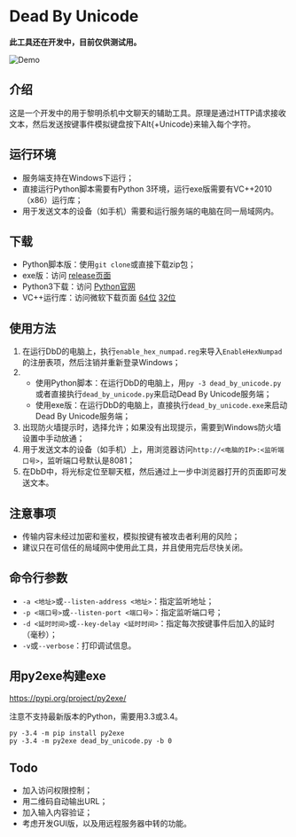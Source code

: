 # Dead By Unicode
**此工具还在开发中，目前仅供测试用。**

![Demo](https://github.com/k9yyy/dead_by_unicode/blob/master/resources/dbu_demo.jpg?raw=true)

## 介绍
这是一个开发中的用于黎明杀机中文聊天的辅助工具。原理是通过HTTP请求接收文本，然后发送按键事件模拟键盘按下Alt{+Unicode}来输入每个字符。

## 运行环境
* 服务端支持在Windows下运行；
* 直接运行Python脚本需要有Python 3环境，运行exe版需要有VC++2010（x86）运行库；
* 用于发送文本的设备（如手机）需要和运行服务端的电脑在同一局域网内。

## 下载
* Python脚本版：使用`git clone`或直接下载zip包；
* exe版：访问 [release页面](https://github.com/k9yyy/dead_by_unicode/releases)
* Python3下载：访问 [Python官网](https://www.python.org/downloads/)
* VC++运行库：访问微软下载页面 [64位](https://www.microsoft.com/zh-cn/download/details.aspx?id=14632) [32位](https://www.microsoft.com/zh-CN/download/details.aspx?id=5555)

## 使用方法
1. 在运行DbD的电脑上，执行`enable_hex_numpad.reg`来导入`EnableHexNumpad`的注册表项，然后注销并重新登录Windows；
2. * 使用Python脚本：在运行DbD的电脑上，用`py -3 dead_by_unicode.py`或者直接执行`dead_by_unicode.py`来启动Dead By Unicode服务端；
   * 使用exe版：在运行DbD的电脑上，直接执行`dead_by_unicode.exe`来启动Dead By Unicode服务端；
3. 出现防火墙提示时，选择允许；如果没有出现提示，需要到Windows防火墙设置中手动放通；
4. 用于发送文本的设备（如手机）上，用浏览器访问`http://<电脑的IP>:<监听端口号>`，监听端口号默认是8081；
5. 在DbD中，将光标定位至聊天框，然后通过上一步中浏览器打开的页面即可发送文本。

## 注意事项
* 传输内容未经过加密和鉴权，模拟按键有被攻击者利用的风险；
* 建议只在可信任的局域网中使用此工具，并且使用完后尽快关闭。

## 命令行参数
* `-a <地址>`或`--listen-address <地址>`：指定监听地址；
* `-p <端口号>`或`--listen-port <端口号>`：指定监听端口号；
* `-d <延时时间>`或`--key-delay <延时时间>`：指定每次按键事件后加入的延时（毫秒）；
* `-v`或`--verbose`：打印调试信息。

## 用py2exe构建exe
https://pypi.org/project/py2exe/

注意不支持最新版本的Python，需要用3.3或3.4。

```
py -3.4 -m pip install py2exe
py -3.4 -m py2exe dead_by_unicode.py -b 0
```

## Todo
* 加入访问权限控制；
* 用二维码自动输出URL；
* 加入输入内容验证；
* 考虑开发GUI版，以及用远程服务器中转的功能。
